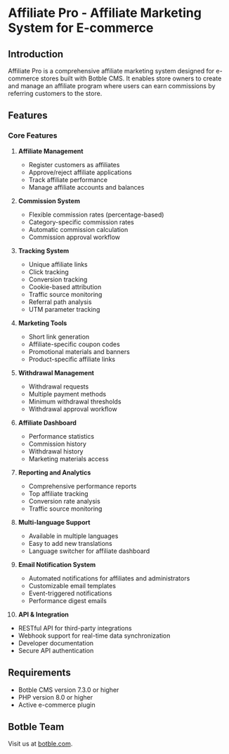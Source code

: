 # Affiliate Pro - Affiliate Marketing System for E-commerce

## Introduction

Affiliate Pro is a comprehensive affiliate marketing system designed for e-commerce stores built with Botble CMS. It enables store owners to create and manage an affiliate program where users can earn commissions by referring customers to the store.

## Features

### Core Features

1. **Affiliate Management**
   - Register customers as affiliates
   - Approve/reject affiliate applications
   - Track affiliate performance
   - Manage affiliate accounts and balances

2. **Commission System**
   - Flexible commission rates (percentage-based)
   - Category-specific commission rates
   - Automatic commission calculation
   - Commission approval workflow

3. **Tracking System**
   - Unique affiliate links
   - Click tracking
   - Conversion tracking
   - Cookie-based attribution
   - Traffic source monitoring
   - Referral path analysis
   - UTM parameter tracking

4. **Marketing Tools**
   - Short link generation
   - Affiliate-specific coupon codes
   - Promotional materials and banners
   - Product-specific affiliate links

5. **Withdrawal Management**
   - Withdrawal requests
   - Multiple payment methods
   - Minimum withdrawal thresholds
   - Withdrawal approval workflow

6. **Affiliate Dashboard**
   - Performance statistics
   - Commission history
   - Withdrawal history
   - Marketing materials access

7. **Reporting and Analytics**
   - Comprehensive performance reports
   - Top affiliate tracking
   - Conversion rate analysis
   - Traffic source monitoring

8. **Multi-language Support**
   - Available in multiple languages
   - Easy to add new translations
   - Language switcher for affiliate dashboard

9. **Email Notification System**
   - Automated notifications for affiliates and administrators
   - Customizable email templates
   - Event-triggered notifications
   - Performance digest emails

10. **API & Integration**
   - RESTful API for third-party integrations
   - Webhook support for real-time data synchronization
   - Developer documentation
   - Secure API authentication

## Requirements

- Botble CMS version 7.3.0 or higher
- PHP version 8.0 or higher
- Active e-commerce plugin

## Botble Team

Visit us at [botble.com](https://botble.com).
